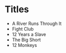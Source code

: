 # Titles


- A River Runs Through It
- Fight Club
- 12 Years a Slave
- The Big Short
- 12 Monkeys









